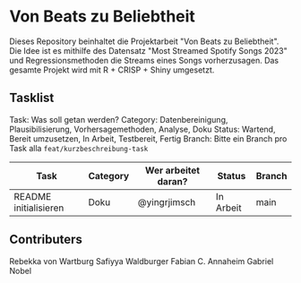 # Von Beats zu Beliebtheit

Dieses Repository beinhaltet die Projektarbeit "Von Beats zu Beliebtheit". Die Idee ist es mithilfe des Datensatz "Most Streamed Spotify Songs 2023" und Regressionsmethoden die Streams eines Songs vorherzusagen. Das gesamte Projekt wird mit R + CRISP + Shiny umgesetzt.

## Tasklist
Task: Was soll getan werden?
Category: Datenbereinigung, Plausibilisierung, Vorhersagemethoden, Analyse, Doku
Status: Wartend, Bereit umzusetzen, In Arbeit, Testbereit, Fertig
Branch: Bitte ein Branch pro Task alla `feat/kurzbeschreibung-task`

| Task | Category | Wer arbeitet daran? | Status | Branch|
|--|--|--|--|--|
| README initialisieren | Doku | @yingrjimsch | In Arbeit | main |

## Contributers
Rebekka von Wartburg
Safiyya Waldburger
Fabian C. Annaheim
Gabriel Nobel